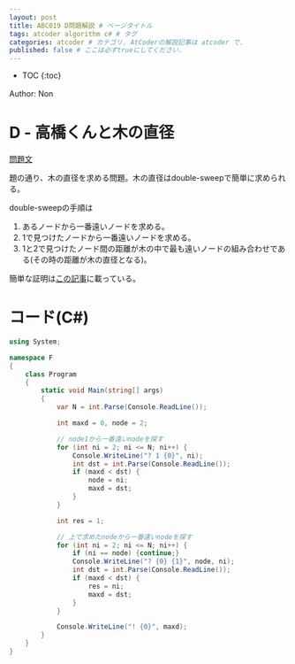 ```yaml
---
layout: post
title: ABC019 D問題解説 # ページタイトル
tags: atcoder algorithm c# # タグ
categories: atcoder # カテゴリ. AtCoderの解説記事は atcoder で.
published: false # ここは必ずtrueにしてください.
---
```



* TOC
{:toc}

Author: Non　<!-- 自分の名前 -->

<!-- ↓↓↓↓↓ 記事内容 ↓↓↓↓↓ -->

# D - 高橋くんと木の直径

<a href="https://atcoder.jp/contests/abc019/tasks/abc019_4" target="_blank">問題文</a>

題の通り、木の直径を求める問題。木の直径はdouble-sweepで簡単に求められる。

double-sweepの手順は

1. あるノードから一番遠いノードを求める。
2. 1で見つけたノードから一番遠いノードを求める。
3. 1と2で見つけたノード間の距離が木の中で最も遠いノードの組み合わせである(その時の距離が木の直径となる)。

簡単な証明は<a href="https://qiita.com/nomikura/items/a4c5be6c72ce854d7ce4" target="_blank">この記事</a>に載っている。

# コード(C#)

```c#
using System;

namespace F
{
    class Program
    {
        static void Main(string[] args)
        {
            var N = int.Parse(Console.ReadLine());

            int maxd = 0, node = 2;

            // node1から一番遠いnodeを探す
            for (int ni = 2; ni <= N; ni++) {
                Console.WriteLine("? 1 {0}", ni);
                int dst = int.Parse(Console.ReadLine());
                if (maxd < dst) {
                    node = ni;
                    maxd = dst;
                }
            }

            int res = 1;

            // 上で求めたnodeから一番遠いnodeを探す
            for (int ni = 2; ni <= N; ni++) {
                if (ni == node) {continue;}
                Console.WriteLine("? {0} {1}", node, ni);
                int dst = int.Parse(Console.ReadLine());
                if (maxd < dst) {
                    res = ni;
                    maxd = dst;
                }
            }

            Console.WriteLine("! {0}", maxd);
        }
    }
}

```


[foobarpiyopiyo]:{{"/foo/bar/piyo/piyo"|prepend:site.url}}

